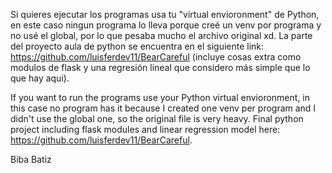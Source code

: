 Si quieres ejecutar los programas usa tu "virtual envioronment" de Python, en este caso ningun programa lo lleva porque creé un venv por programa y no usé el global, por lo que pesaba mucho el archivo original xd.
La parte del proyecto aula de python se encuentra en el siguiente link: https://github.com/luisferdev11/BearCareful (incluye cosas extra como modulos de flask y una regresión lineal que considero más simple que lo que hay aqui).

If you want to run the programs use your Python virtual envioronment, in this case no program has it because I created one venv per program and I didn't use the global one, so the original file is very heavy.
Final python project including flask modules and linear regression model here: https://github.com/luisferdev11/BearCareful.

Biba Batiz